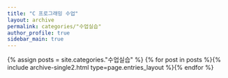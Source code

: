 ```yaml
---
title: "C 프로그래밍 수업"
layout: archive
permalink: categories/"수업실습"
author_profile: true
sidebar_main: true
---
```



{% assign posts = site.categories."수업실습" %}
{% for post in posts %}{% include archive-single2.html type=page.entries_layout %}{% endfor %}
